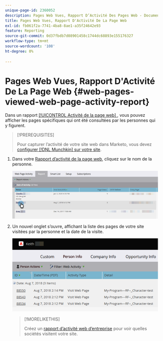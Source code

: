 ```yaml
---
unique-page-id: 2360052
description: Pages Web Vues, Rapport D’Activité Des Pages Web - Documents Marketo - Documentation Du Produit
title: Pages Web Vues, Rapport D'Activité De La Page Web
exl-id: fb061f2a-7741-4ba8-8ae1-a35f24642e93
feature: Reporting
source-git-commit: 0d37fbdb7d08901458c1744dc68893e155176327
workflow-type: tm+mt
source-wordcount: '108'
ht-degree: 0%

---
```


# Pages Web Vues, Rapport D&#39;Activité De La Page Web {#web-pages-viewed-web-page-activity-report}

Dans un rapport [[!UICONTROL Activité de la page web] ](/help/marketo/product-docs/reporting/basic-reporting/report-types/web-page-activity-report.md), vous pouvez afficher les pages spécifiques qui ont été consultées par les personnes qui y figurent.

>[!PREREQUISITES]
>
>Pour capturer l’activité de votre site web dans Marketo, vous devez [configurer [!DNL Munchkin] sur votre site](/help/marketo/product-docs/administration/additional-integrations/add-munchkin-tracking-code-to-your-website.md).

1. Dans votre [Rapport d’activité de la page web](/help/marketo/product-docs/reporting/basic-reporting/report-types/web-page-activity-report.md), cliquez sur le nom de la personne.

   ![](assets/web-pages-viewed-web-page-activity-report-1.png)

1. Un nouvel onglet s’ouvre, affichant la liste des pages de votre site visitées par la personne et la date de la visite.

   ![](assets/web-pages-viewed-web-page-activity-report-2.png)

   >[!MORELIKETHIS]
   >
   >Créez un [rapport d’activité web d’entreprise](/help/marketo/product-docs/reporting/basic-reporting/report-types/company-web-activity-report.md) pour voir quelles sociétés visitent votre site.
